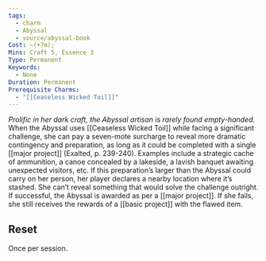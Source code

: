 ```yaml
---
tags:
  - charm
  - Abyssal
  - source/abyssal-book
Cost: —(+7m); 
Mins: Craft 5, Essence 3
Type: Permanent
Keywords:
  - None
Duration: Permanent
Prerequisite Charms:
  - "[[Ceaseless Wicked Toil]]"
---
```

*Prolific in her dark craft, the Abyssal artisan is rarely found empty-handed.*
When the Abyssal uses [[Ceaseless Wicked Toil]] while facing a significant challenge, she can pay a seven-mote surcharge to reveal more dramatic contingency and preparation, as long as it could be completed with a single [[major project]] (Exalted, p. 239-240). Examples include a strategic cache of ammunition, a canoe concealed by a lakeside, a lavish banquet awaiting unexpected visitors, etc.
If this preparation’s larger than the Abyssal could carry on her person, her player declares a nearby location where it’s stashed. She can’t reveal something that would solve the challenge outright.
If successful, the Abyssal is awarded as per a [[major project]]. If she fails, she still receives the rewards of a [[basic project]] with the flawed item.
## Reset 
Once per session.